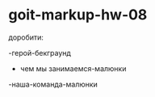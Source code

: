 # goit-markup-hw-08
доробити:

-герой-бекграунд

- чем мы занимаемся-малюнки

-наша-команда-малюнки
